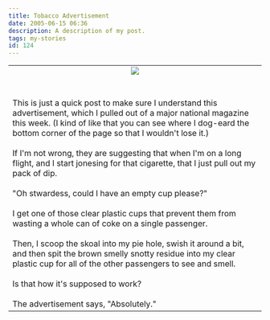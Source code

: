 ```yaml
---
title: Tobacco Advertisement
date: 2005-06-15 06:36
description: A description of my post.
tags: my-stories
id: 124
---
```

<table ALIGN="center" BORDER=0 CELLSPACING=0 CELLPADDING=0 WIDTH="90%">

<skinny :nohome><tr ALIGN="center">
	<td align="center"><a href="http://trysmokeless.com" target="_blank"><img src="/img/SkoalAd.jpg"/></a> </td>
	
</tr>
<tr ALIGN="left"></tr></skinny>
	<td><br /><br />This is just a quick post to make sure I understand this advertisement, which I pulled out of a major national magazine this week.  (I kind of like that you can see where I dog-eard the bottom corner of the page so that I wouldn't lose it.)<br /><br />If I'm not wrong, they are suggesting that when I'm on a long flight, and I start jonesing for that cigarette, that I just pull out my pack of dip.<br /><br />"Oh stwardess, could I have an empty cup please?"<br /><br />I get one of those clear plastic cups that prevent them from wasting a whole can of coke on a single passenger.<br /><br />Then, I scoop the skoal into my pie hole, swish it around a bit, and then spit the brown smelly snotty residue into my clear plastic cup for all of the other passengers to see and smell.<br /><br />Is that how it's supposed to work?<br /><br />The advertisement says, "Absolutely."</td>
	

</table>

